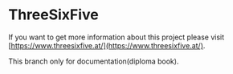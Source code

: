 # ThreeSixFive

If you want to get more information about this project please visit [https://www.threesixfive.at/](https://www.threesixfive.at/).


This branch only for documentation(diploma book).
